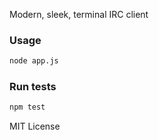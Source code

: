 Modern, sleek, terminal IRC client

### Usage

```sh
node app.js
```

### Run tests

```sh
npm test
```

MIT License
